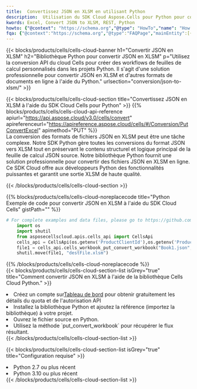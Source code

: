 ```yaml
---
title:  Convertissez JSON en XLSM en utilisant Python
description:  Utilisation du SDK Cloud Aspose.Cells pour Python pour convertir un fichier au format JSON en fichier au format XLSM.
kwords: Excel, Convert JSON to XLSM, REST, Python
howto: {"@context": "https://schema.org","@type": "HowTo","name": "How to convert JSON to XLSM using the Cells Cloud Python library.","description": "How to convert JSON to XLSM using the Cells Cloud Python library.","image": {"@type": "ImageObject"},"url": "/python/conversion/json-to-xlsm/","step": [{ "@type": "HowToStep","name": "How to convert JSON to XLSM using the Cells Cloud Python library. step 1", "image": {"@type": "ImageObject",},"url": "/python/conversion/json-to-xlsm/","text": "Register an account at <a href='https://dashboard.aspose.cloud/'>Dashboard</a> to get free API quota & authorization details",},{ "@type": "HowToStep","name": "How to convert JSON to XLSM using the Cells Cloud Python library. step 1", "image": {"@type": "ImageObject",},"url": "/python/conversion/json-to-xlsm/","text": "Install Python library and add the reference (import the library) to your project.",},{ "@type": "HowToStep","name": "How to convert JSON to XLSM using the Cells Cloud Python library. step 1", "image": {"@type": "ImageObject",},"url": "/python/conversion/json-to-xlsm/","text": "Open the source file in Python.",},{ "@type": "HowToStep","name": "How to convert JSON to XLSM using the Cells Cloud Python library. step 1", "image": {"@type": "ImageObject",},"url": "/python/conversion/json-to-xlsm/","text": "Use the `put_convert_workbook` method to retrieve the resulting stream.",}, ],"supply": {"@type": "HowToSupply","name": "document"},"tool": [{"@type": "HowToTool","name": "PyCharm, Visual Studio Code, Sublime, Eclipse"},{"@type": "HowToTool","name": "Aspose Cells"}],"totalTime": "PT6M"}
fqa: {"@context":"https://schema.org","@type":"FAQPage","mainEntity":[{"@type":"Question","name":"Why convert file formats in C# using REST API?","acceptedAnswer":{"@type":"Answer","text":"Documents are encoded in many ways, and some files may be incompatible with the software you use. To open and read such files, just convert them to appropriate file formats.<br/><ol><li>Install .NET SDK and add the reference (import the library) to your project.</li><li>Open the source file in C# using REST API.</li><li>Call the PutConvertWorkbookRequest() method, passing an output filename with required extension.</li><li>Get the result of conversion as a separate file.</li></ol>"}},{"@type":"Question","name":"What file formats can I convert with your C# library?","acceptedAnswer":{"@type":"Answer","text":"We support a variety of file formats for conversion using .NET library, including XLSX, Excel, xls , PDF, CSV, HTML, Markdown, XML, PNG, JPG, TIFF, Json, TXT and many more."}},{"@type":"Question","name":"What is the maximum allowed file size for conversion using this .NET library?","acceptedAnswer":{"@type":"Answer","text":"There are no file size limits for format conversions using .NET library."}}]}
---
```

{{< blocks/products/cells/cells-cloud-banner h1="Convertir JSON en XLSM" h2="Bibliothèque Python pour convertir JSON en XLSM" p="Utilisez la conversion API du cloud Cells pour créer des workflows de feuilles de calcul personnalisés dans les projets Python. Il s\'agit d\'une solution professionnelle pour convertir JSON en XLSM et d\'autres formats de documents en ligne à l\'aide du Python." urlsection="conversion/json-to-xlsm/" >}}

{{< blocks/products/cells/cells-cloud-section title="Convertissez JSON en XLSM à l\'aide du SDK Cloud Cells pour Python" >}}
{{% blocks/products/cells/cells-cloud-api-reference apiurl="https://api.aspose.cloud/v3.0/cells/convert" apireferenceurl="https://apireference.aspose.cloud/cells/#/Conversion/PutConvertExcel" apimethod="PUT" %}}
<br/>
La conversion des formats de fichiers JSON en XLSM peut être une tâche complexe. Notre SDK Python gère toutes les conversions du format JSON vers XLSM tout en préservant le contenu structurel et logique principal de la feuille de calcul JSON source. Notre bibliothèque Python fournit une solution professionnelle pour convertir des fichiers JSON en XLSM en ligne. Ce SDK Cloud offre aux développeurs Python des fonctionnalités puissantes et garantit une sortie XLSM de haute qualité.

{{< /blocks/products/cells/cells-cloud-section >}}

{{% blocks/products/cells/cells-cloud-noreplacecode title="Python Exemple de code pour convertir JSON en XLSM à l\'aide du SDK Cloud Cells" gistPath="" %}}
 
```python
# For complete examples and data files, please go to https://github.com/aspose-cells-cloud/aspose-cells-cloud-python/
    import os
    import shutil
    from asposecellscloud.apis.cells_api import CellsApi
    cells_api = CellsApi(os.getenv('ProductClientId'),os.getenv('ProductClientSecret'))
    file1 = cells_api.cells_workbook_put_convert_workbook("Book1.json",format="xlsm")
    shutil.move(file1, "destFile.xlsm")     
```
 
{{% /blocks/products/cells/cells-cloud-noreplacecode %}}
<br/>
{{< blocks/products/cells/cells-cloud-section-list isGrey="true" title="Comment convertir JSON en XLSM à l\'aide de la bibliothèque Cells Cloud Python." >}}
<li> Créez un compte sur<a href="https://dashboard.aspose.cloud/">Tableau de bord</a> pour obtenir gratuitement les détails du quota et de l'autorisation API</li>
<li>Installez la bibliothèque Python et ajoutez la référence (importez la bibliothèque) à votre projet.</li>
<li>Ouvrez le fichier source en Python.</li>
<li>Utilisez la méthode `put_convert_workbook` pour récupérer le flux résultant.</li>
{{< /blocks/products/cells/cells-cloud-section-list >}}

{{< blocks/products/cells/cells-cloud-section-list isGrey="true" title="Configuration requise" >}}
<li>Python 2.7 ou plus récent</li>
<li>Python 3.10 ou plus récent</li>
{{< /blocks/products/cells/cells-cloud-section-list >}}
